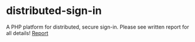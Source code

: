 # distributed-sign-in
A PHP platform for distributed, secure sign-in.
Please see written report for all details!
[Report](https://github.com/NoahGallant/distributed-sign-in/raw/master/report/readme-report.pdf)
